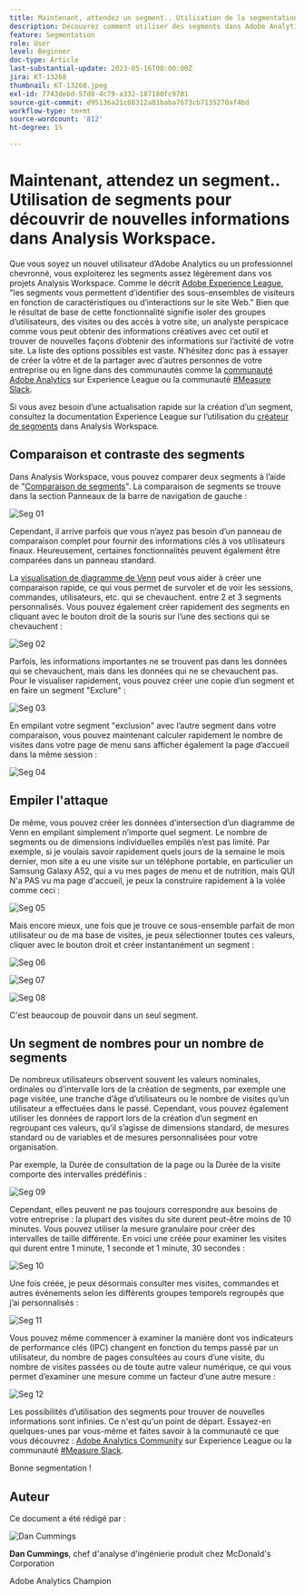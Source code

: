 ```yaml
---
title: Maintenant, attendez un segment.. Utilisation de la segmentation pour découvrir de nouvelles informations dans Analysis Workspace.
description: Découvrez comment utiliser des segments dans Adobe Analytics pour découvrir de nouvelles informations à partir de vos visualisations Analysis Workspace et de vos tableaux à structure libre.
feature: Segmentation
role: User
level: Beginner
doc-type: Article
last-substantial-update: 2023-05-16T00:00:00Z
jira: KT-13268
thumbnail: KT-13268.jpeg
exl-id: 7743debd-57d8-4c79-a332-187180fc9701
source-git-commit: d95136a21c08312a81baba7673cb7135270af4bd
workflow-type: tm+mt
source-wordcount: '812'
ht-degree: 1%

---
```


# Maintenant, attendez un segment.. Utilisation de segments pour découvrir de nouvelles informations dans Analysis Workspace.

Que vous soyez un nouvel utilisateur d’Adobe Analytics ou un professionnel chevronné, vous exploiterez les segments assez légèrement dans vos projets Analysis Workspace. Comme le décrit [Adobe Experience League](https://experienceleague.adobe.com/docs/analytics/components/segmentation/seg-overview.html?lang=fr), &quot;les segments vous permettent d’identifier des sous-ensembles de visiteurs en fonction de caractéristiques ou d’interactions sur le site Web.&quot; Bien que le résultat de base de cette fonctionnalité signifie isoler des groupes d’utilisateurs, des visites ou des accès à votre site, un analyste perspicace comme vous peut obtenir des informations créatives avec cet outil et trouver de nouvelles façons d’obtenir des informations sur l’activité de votre site. La liste des options possibles est vaste. N’hésitez donc pas à essayer de créer la vôtre et de la partager avec d’autres personnes de votre entreprise ou en ligne dans des communautés comme la [communauté Adobe Analytics](https://experienceleaguecommunities.adobe.com/t5/adobe-analytics/ct-p/adobe-analytics-community?profile.language=fr) sur Experience League ou la communauté [#Measure Slack](https://www.measure.chat/).

Si vous avez besoin d’une actualisation rapide sur la création d’un segment, consultez la documentation Experience League sur l’utilisation du [créateur de segments](https://experienceleague.adobe.com/docs/analytics/components/segmentation/segmentation-workflow/seg-build.html?lang=fr) dans Analysis Workspace.

## Comparaison et contraste des segments

Dans Analysis Workspace, vous pouvez comparer deux segments à l’aide de &quot;[Comparaison de segments](https://experienceleague.adobe.com/docs/analytics/analyze/analysis-workspace/panels/segment-comparison/segment-comparison.html?lang=fr)&quot;. La comparaison de segments se trouve dans la section Panneaux de la barre de navigation de gauche :

![Seg 01](assets/seg01.png)

Cependant, il arrive parfois que vous n’ayez pas besoin d’un panneau de comparaison complet pour fournir des informations clés à vos utilisateurs finaux. Heureusement, certaines fonctionnalités peuvent également être comparées dans un panneau standard.

La [visualisation de diagramme de Venn](https://experienceleague.adobe.com/docs/analytics/analyze/analysis-workspace/visualizations/venn.html?lang=fr) peut vous aider à créer une comparaison rapide, ce qui vous permet de survoler et de voir les sessions, commandes, utilisateurs, etc. qui se chevauchent. entre 2 et 3 segments personnalisés. Vous pouvez également créer rapidement des segments en cliquant avec le bouton droit de la souris sur l’une des sections qui se chevauchent :

![Seg 02](assets/s02.png)

Parfois, les informations importantes ne se trouvent pas dans les données qui se chevauchent, mais dans les données qui ne se chevauchent pas. Pour le visualiser rapidement, vous pouvez créer une copie d’un segment et en faire un segment &quot;Exclure&quot; :

![Seg 03](assets/s03.png)

En empilant votre segment &quot;exclusion&quot; avec l’autre segment dans votre comparaison, vous pouvez maintenant calculer rapidement le nombre de visites dans votre page de menu sans afficher également la page d’accueil dans la même session :

![Seg 04](assets/s04.png)

## Empiler l&#39;attaque

De même, vous pouvez créer les données d’intersection d’un diagramme de Venn en empilant simplement n’importe quel segment. Le nombre de segments ou de dimensions individuelles empilés n’est pas limité. Par exemple, si je voulais savoir rapidement quels jours de la semaine le mois dernier, mon site a eu une visite sur un téléphone portable, en particulier un Samsung Galaxy A52, qui a vu mes pages de menu et de nutrition, mais QUI N&#39;a PAS vu ma page d&#39;accueil, je peux la construire rapidement à la volée comme ceci :

![Seg 05](assets/s05.png)

Mais encore mieux, une fois que je trouve ce sous-ensemble parfait de mon utilisateur ou de ma base de visites, je peux sélectionner toutes ces valeurs, cliquer avec le bouton droit et créer instantanément un segment :

![Seg 06](assets/s06.png)

![Seg 07](assets/s07.png)

![Seg 08](assets/s08.png)

C&#39;est beaucoup de pouvoir dans un seul segment.

## Un segment de nombres pour un nombre de segments

De nombreux utilisateurs observent souvent les valeurs nominales, ordinales ou d’intervalle lors de la création de segments, par exemple une page visitée, une tranche d’âge d’utilisateurs ou le nombre de visites qu’un utilisateur a effectuées dans le passé. Cependant, vous pouvez également utiliser les données de rapport lors de la création d’un segment en regroupant ces valeurs, qu’il s’agisse de dimensions standard, de mesures standard ou de variables et de mesures personnalisées pour votre organisation.

Par exemple, la Durée de consultation de la page ou la Durée de la visite comporte des intervalles prédéfinis :

![Seg 09](assets/s09.png)

Cependant, elles peuvent ne pas toujours correspondre aux besoins de votre entreprise : la plupart des visites du site durent peut-être moins de 10 minutes. Vous pouvez utiliser la mesure granulaire pour créer des intervalles de taille différente. En voici une créée pour examiner les visites qui durent entre 1 minute, 1 seconde et 1 minute, 30 secondes :

![Seg 10](assets/s10.png)

Une fois créée, je peux désormais consulter mes visites, commandes et autres événements selon les différents groupes temporels regroupés que j’ai personnalisés :

![Seg 11](assets/s11.png)

Vous pouvez même commencer à examiner la manière dont vos indicateurs de performance clés (IPC) changent en fonction du temps passé par un utilisateur, du nombre de pages consultées au cours d’une visite, du nombre de visites passées ou de toute autre valeur numérique, ce qui vous permet d’examiner une mesure comme un facteur d’une autre mesure :

![Seg 12](assets/s12.png)

Les possibilités d’utilisation des segments pour trouver de nouvelles informations sont infinies. Ce n&#39;est qu&#39;un point de départ. Essayez-en quelques-unes par vous-même et faites savoir à la communauté ce que vous découvrez : [Adobe Analytics Community](https://experienceleaguecommunities.adobe.com/t5/adobe-analytics/ct-p/adobe-analytics-community?profile.language=fr) sur Experience League ou la communauté [#Measure Slack](https://www.measure.chat/).

Bonne segmentation !

## Auteur

Ce document a été rédigé par :

![Dan Cummings](assets/seg13.png)

**Dan Cummings**, chef d&#39;analyse d&#39;ingénierie produit chez McDonald&#39;s Corporation

Adobe Analytics Champion
